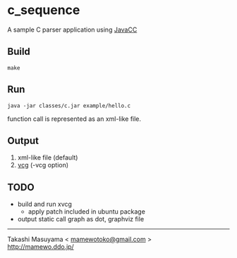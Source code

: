 c_sequence
==========
A sample C parser application using [JavaCC](https://javacc.java.net/)

Build
-----
```
make
```

Run
---
```
java -jar classes/c.jar example/hello.c
```
function call is represented as an xml-like file.

Output
------
1. xml-like file (default)
2. [vcg](https://directory.fsf.org/wiki/Xvcg) (-vcg option)

TODO
----
* build and run xvcg
  * apply patch included in ubuntu package
* output static call graph as dot, graphviz file

----
Takashi Masuyama < mamewotoko@gmail.com >  
http://mamewo.ddo.jp/



